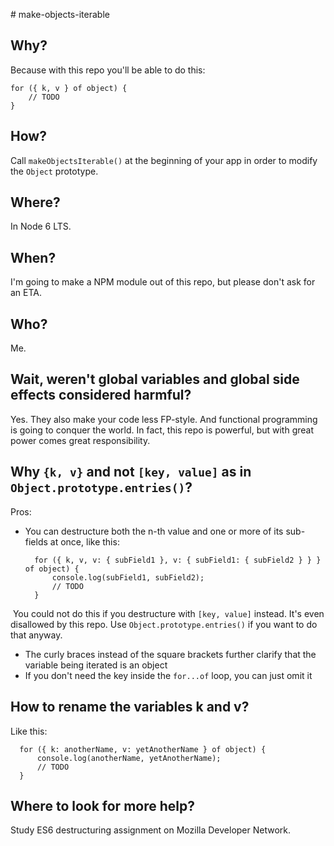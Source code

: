 # make-objects-iterable

## Why?

Because with this repo you'll be able to do this:

    for ({ k, v } of object) {
        // TODO
    }

## How?

Call `makeObjectsIterable()` at the beginning of your app in order to modify the `Object` prototype.

## Where?

In Node 6 LTS.

## When?

I'm going to make a NPM module out of this repo, but please don't ask for an ETA.

## Who?

Me.

## Wait, weren't global variables and global side effects considered harmful?

Yes. They also make your code less FP-style. And functional programming is going to conquer the world. In fact, this repo is powerful, but with great power comes great responsibility.

## Why `{k, v}` and not `[key, value]` as in `Object.prototype.entries()`?

Pros:

* You can destructure both the n-th value and one or more of its sub-fields at once, like this:

        for ({ k, v, v: { subField1 }, v: { subField1: { subField2 } } } of object) {
            console.log(subField1, subField2);
            // TODO
        }
  
  You could not do this if you destructure with `[key, value]` instead. It's even disallowed by this repo. Use `Object.prototype.entries()` if you want to do that anyway.
* The curly braces instead of the square brackets further clarify that the variable being iterated is an object
* If you don't need the key inside the `for...of` loop, you can just omit it

## How to rename the variables k and v?

Like this:

      for ({ k: anotherName, v: yetAnotherName } of object) {
          console.log(anotherName, yetAnotherName);
          // TODO
      }

## Where to look for more help?

Study ES6 destructuring assignment on Mozilla Developer Network.
